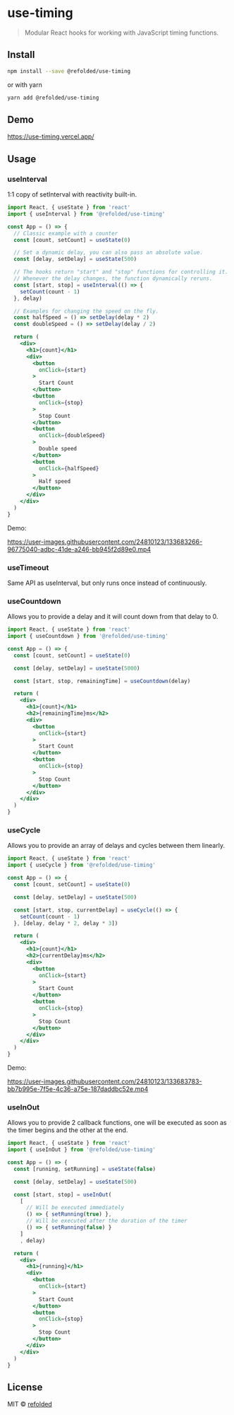 # use-timing

> Modular React hooks for working with JavaScript timing functions.

## Install

```bash
npm install --save @refolded/use-timing
```

or with yarn

```bash
yarn add @refolded/use-timing
```

## Demo

https://use-timing.vercel.app/

## Usage

### useInterval
1:1 copy of setInterval with reactivity built-in.

```jsx
import React, { useState } from 'react'
import { useInterval } from '@refolded/use-timing'

const App = () => {
  // Classic example with a counter
  const [count, setCount] = useState(0)

  // Set a dynamic delay, you can also pass an absolute value.
  const [delay, setDelay] = useState(500)

  // The hooks return "start" and "stop" functions for controlling it.
  // Whenever the delay changes, the function dynamically reruns.
  const [start, stop] = useInterval(() => {
    setCount(count - 1)
  }, delay)

  // Examples for changing the speed on the fly.
  const halfSpeed = () => setDelay(delay * 2)
  const doubleSpeed = () => setDelay(delay / 2)

  return (
    <div>
      <h1>{count}</h1>
      <div>
        <button
          onClick={start}
        >
          Start Count
        </button>
        <button
          onClick={stop}
        >
          Stop Count
        </button>
        <button
          onClick={doubleSpeed}
        >
          Double speed
        </button>
        <button
          onClick={halfSpeed}
        >
          Half speed
        </button>
      </div>
    </div>
  )
}
```

Demo:

https://user-images.githubusercontent.com/24810123/133683266-96775040-adbc-41de-a246-bb945f2d89e0.mp4

### useTimeout
Same API as useInterval, but only runs once instead of continuously.

### useCountdown
Allows you to provide a delay and it will count down from that delay to 0.

```jsx
import React, { useState } from 'react'
import { useCountdown } from '@refolded/use-timing'

const App = () => {
  const [count, setCount] = useState(0)

  const [delay, setDelay] = useState(5000)

  const [start, stop, remainingTime] = useCountdown(delay)

  return (
    <div>
      <h1>{count}</h1>
      <h2>{remainingTime}ms</h2>
      <div>
        <button
          onClick={start}
        >
          Start Count
        </button>
        <button
          onClick={stop}
        >
          Stop Count
        </button>
      </div>
    </div>
  )
}
```

### useCycle
Allows you to provide an array of delays and cycles between them linearly.

```jsx
import React, { useState } from 'react'
import { useCycle } from '@refolded/use-timing'

const App = () => {
  const [count, setCount] = useState(0)

  const [delay, setDelay] = useState(500)

  const [start, stop, currentDelay] = useCycle(() => {
    setCount(count - 1)
  }, [delay, delay * 2, delay * 3])

  return (
    <div>
      <h1>{count}</h1>
      <h2>{currentDelay}ms</h2>
      <div>
        <button
          onClick={start}
        >
          Start Count
        </button>
        <button
          onClick={stop}
        >
          Stop Count
        </button>
      </div>
    </div>
  )
}
```
Demo:

https://user-images.githubusercontent.com/24810123/133683783-bb7b995e-7f5e-4c36-a75e-187daddbc52e.mp4


### useInOut
Allows you to provide 2 callback functions, one will be executed as soon as the timer begins and the other at the end.

```jsx
import React, { useState } from 'react'
import { useInOut } from '@refolded/use-timing'

const App = () => {
  const [running, setRunning] = useState(false)

  const [delay, setDelay] = useState(500)

  const [start, stop] = useInOut(
    [
      // Will be executed immediately
      () => { setRunning(true) },
      // Will be executed after the duration of the timer
      () => { setRunning(false) }
    ]
    , delay)

  return (
    <div>
      <h1>{running}</h1>
      <div>
        <button
          onClick={start}
        >
          Start Count
        </button>
        <button
          onClick={stop}
        >
          Stop Count
        </button>
      </div>
    </div>
  )
}
```

## License

MIT © [refolded](https://github.com/refolded)
